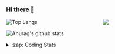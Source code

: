 ### Hi there 👋

<!--
**tao8687/tao8687** is a ✨ _special_ ✨ repository because its `README.md` (this file) appears on your GitHub profile.

Here are some ideas to get you started:

- 🔭 I’m currently working on ...
- 🌱 I’m currently learning ...
- 👯 I’m looking to collaborate on ...
- 🤔 I’m looking for help with ...
- 💬 Ask me about ...
- 📫 How to reach me: ...
- 😄 Pronouns: ...
- ⚡ Fun fact: ...
-->

<img align='right' src="https://media.giphy.com/media/M9gbBd9nbDrOTu1Mqx/giphy.gif" width="240">

  
![Top Langs](https://github-readme-stats.vercel.app/api/top-langs/?username=tao8687&layout=compact&title_color=23238E&text_color=A67D3D)

![Anurag's github stats](https://github-readme-stats.vercel.app/api?username=tao8687&show_icons=true&&text_color=A67D3D&title_color=23238E&show_icons=false&count_private=true&hide=stars)

<details>
  <summary>:zap: Coding Stats</summary>
  <br>
    
<!--START_SECTION:waka-->
![Code Time](http://img.shields.io/badge/Code%20Time-1%2C473%20hrs%2046%20mins-blue)

![Profile Views](http://img.shields.io/badge/Profile%20Views-1-blue)

**🐱 My GitHub Data** 

> 📦 1.5 MB Used in GitHub's Storage 
 > 
> 🚫 Not Opted to Hire
 > 
> 📜 50 Public Repositories 
 > 
> 🔑 25 Private Repositories 
 > 
**I'm an Early 🐤** 

```text
🌞 Morning                1336 commits        ██████████████████████░░░   86.53 % 
🌆 Daytime                87 commits          █░░░░░░░░░░░░░░░░░░░░░░░░   05.63 % 
🌃 Evening                117 commits         ██░░░░░░░░░░░░░░░░░░░░░░░   07.58 % 
🌙 Night                  4 commits           ░░░░░░░░░░░░░░░░░░░░░░░░░   00.26 % 
```
📅 **I'm Most Productive on Wednesday** 

```text
Monday                   222 commits         ████░░░░░░░░░░░░░░░░░░░░░   14.38 % 
Tuesday                  209 commits         ███░░░░░░░░░░░░░░░░░░░░░░   13.54 % 
Wednesday                276 commits         ████░░░░░░░░░░░░░░░░░░░░░   17.88 % 
Thursday                 201 commits         ███░░░░░░░░░░░░░░░░░░░░░░   13.02 % 
Friday                   219 commits         ████░░░░░░░░░░░░░░░░░░░░░   14.18 % 
Saturday                 213 commits         ███░░░░░░░░░░░░░░░░░░░░░░   13.80 % 
Sunday                   204 commits         ███░░░░░░░░░░░░░░░░░░░░░░   13.21 % 
```


📊 **This Week I Spent My Time On** 

```text
🕑︎ Time Zone: Asia/Shanghai

💬 Programming Languages: 
C++                      3 hrs 16 mins       █████████░░░░░░░░░░░░░░░░   36.95 % 
Other                    3 hrs 8 mins        █████████░░░░░░░░░░░░░░░░   35.38 % 
YAML                     1 hr 31 mins        ████░░░░░░░░░░░░░░░░░░░░░   17.12 % 
Markdown                 29 mins             █░░░░░░░░░░░░░░░░░░░░░░░░   05.50 % 
C                        13 mins             █░░░░░░░░░░░░░░░░░░░░░░░░   02.50 % 

🔥 Editors: 
VS Code                  8 hrs 52 mins       █████████████████████████   100.00 % 

🐱‍💻 Projects: 
tarkbot_robot            2 hrs 25 mins       ███████░░░░░░░░░░░░░░░░░░   27.37 % 
multi_lidar_calibration  2 hrs 20 mins       ███████░░░░░░░░░░░░░░░░░░   26.34 % 
warehouse_simulation_tool1 hr 48 mins        █████░░░░░░░░░░░░░░░░░░░░   20.45 % 
navigation_tutorials     57 mins             ███░░░░░░░░░░░░░░░░░░░░░░   10.87 % 
wheeltec_robot           48 mins             ██░░░░░░░░░░░░░░░░░░░░░░░   09.16 % 

💻 Operating System: 
Linux                    8 hrs 52 mins       █████████████████████████   100.00 % 
```

**I Mostly Code in Python** 

```text
Python                   9 repos             ████████░░░░░░░░░░░░░░░░░   30.00 % 
C++                      8 repos             ███████░░░░░░░░░░░░░░░░░░   26.67 % 
JavaScript               2 repos             ██░░░░░░░░░░░░░░░░░░░░░░░   06.67 % 
Batchfile                1 repo              █░░░░░░░░░░░░░░░░░░░░░░░░   03.33 % 
HTML                     1 repo              █░░░░░░░░░░░░░░░░░░░░░░░░   03.33 % 
```



**Timeline**

![Lines of Code chart](https://raw.githubusercontent.com/tao8687/tao8687/master/assets/bar_graph.png)


 Last Updated on 07/04/2024 01:16:42 UTC
<!--END_SECTION:waka-->
</details>
